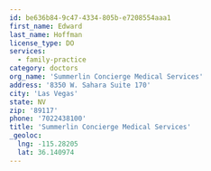 ```yaml
---
id: be636b84-9c47-4334-805b-e7208554aaa1
first_name: Edward
last_name: Hoffman
license_type: DO
services:
  - family-practice
category: doctors
org_name: 'Summerlin Concierge Medical Services'
address: '8350 W. Sahara Suite 170'
city: 'Las Vegas'
state: NV
zip: '89117'
phone: '7022438100'
title: 'Summerlin Concierge Medical Services'
_geoloc:
  lng: -115.28205
  lat: 36.140974
---
```

